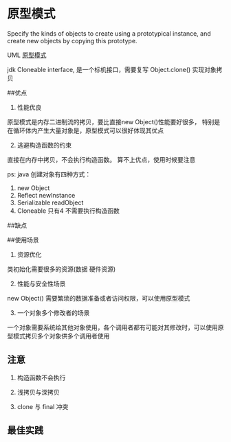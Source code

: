# 原型模式

Specify the kinds of objects to create using a prototypical instance, and create new objects by copying this prototype.

UML
[原型模式](./img/)

jdk Cloneable interface, 是一个标机接口，需要复写 Object.clone() 实现对象拷贝


##优点

1. 性能优良
 
原型模式是内存二进制流的拷贝，要比直接new Object()性能要好很多，
特别是在循环体内产生大量对象是，原型模式可以很好体现其优点

2. 逃避构造函数的约束

直接在内存中拷贝，不会执行构造函数。 算不上优点，使用时候要注意

ps:
java 创建对象有四种方式：
1. new Object
2. Reflect newInstance
3. Serializable readObject
4. Cloneable 
 只有4 不需要执行构造函数


##缺点



##使用场景

1. 资源优化

类初始化需要很多的资源(数据 硬件资源)

2. 性能与安全性场景

new Object() 需要繁琐的数据准备或者访问权限，可以使用原型模式

3. 一个对象多个修改者的场景

一个对象需要系统给其他对象使用，各个调用者都有可能对其修改时，可以使用原型模式拷贝多个对象供多个调用者使用


## 注意

1. 构造函数不会执行

2. 浅拷贝与深拷贝

3. clone 与 final 冲突

## 最佳实践